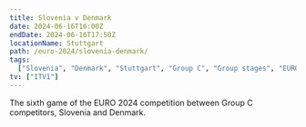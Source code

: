 ```yaml
---
title: Slovenia v Denmark
date: 2024-06-16T16:00Z
endDate: 2024-06-16T17:50Z
locationName: Stuttgart
path: /euro-2024/slovenia-denmark/
tags:
  ["Slovenia", "Denmark", "Stuttgart", "Group C", "Group stages", "EURO 2024"]
tv: ["ITV1"]
---
```


The sixth game of the EURO 2024 competition between Group C competitors, Slovenia and Denmark.
